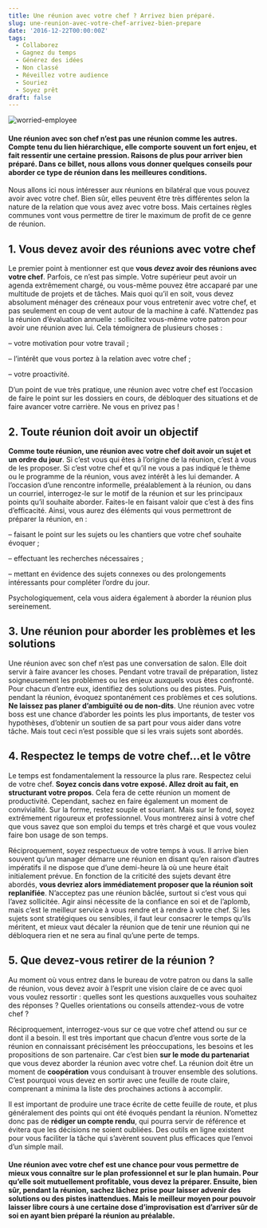 ```yaml
---
title: Une réunion avec votre chef ? Arrivez bien préparé.
slug: une-reunion-avec-votre-chef-arrivez-bien-prepare
date: '2016-12-22T00:00:00Z'
tags:
  - Collaborez
  - Gagnez du temps
  - Générez des idées
  - Non classé
  - Réveillez votre audience
  - Souriez
  - Soyez prêt
draft: false
---
```


![worried-employee](/blog/images/pubFb_4-300x157.png)

#### Une réunion avec son chef n’est pas une réunion comme les autres. Compte tenu du lien hiérarchique, elle comporte souvent un fort enjeu, et fait ressentir une certaine pression. Raisons de plus pour arriver bien préparé. Dans ce billet, nous allons vous donner quelques conseils pour aborder ce type de réunion dans les meilleures conditions.

Nous allons ici nous intéresser aux réunions en bilatéral que vous pouvez avoir avec votre chef. Bien sûr, elles peuvent être très différentes selon la nature de la relation que vous avez avec votre boss. Mais certaines règles communes vont vous permettre de tirer le maximum de profit de ce genre de réunion.



## 1. Vous devez avoir des réunions avec votre chef
Le premier point à mentionner est que **vous _devez_ avoir des réunions avec votre chef**. Parfois, ce n’est pas simple. Votre supérieur peut avoir un agenda extrêmement chargé, ou vous-même pouvez être accaparé par une multitude de projets et de tâches. Mais quoi qu’il en soit, vous devez absolument ménager des créneaux pour vous entretenir avec votre chef, et pas seulement en coup de vent autour de la machine à café. N’attendez pas la réunion d’évaluation annuelle : sollicitez vous-même votre patron pour avoir une réunion avec lui. Cela témoignera de plusieurs choses :

– votre motivation pour votre travail ;

– l’intérêt que vous portez à la relation avec votre chef ;

– votre proactivité.

D’un point de vue très pratique, une réunion avec votre chef est l’occasion de faire le point sur les dossiers en cours, de débloquer des situations et de faire avancer votre carrière. Ne vous en privez pas !



## 2. Toute réunion doit avoir un objectif
**Comme toute réunion, une réunion avec votre chef doit avoir un sujet et un ordre du jour**. Si c’est vous qui êtes à l’origine de la réunion, c’est à vous de les proposer. Si c’est votre chef et qu’il ne vous a pas indiqué le thème ou le programme de la réunion, vous avez intérêt à les lui demander. A l’occasion d’une rencontre informelle, préalablement à la réunion, ou dans un courriel, interrogez-le sur le motif de la réunion et sur les principaux points qu’il souhaite aborder. Faites-le en faisant valoir que c’est à des fins d’efficacité. Ainsi, vous aurez des éléments qui vous permettront de préparer la réunion, en :

– faisant le point sur les sujets ou les chantiers que votre chef souhaite évoquer ;

– effectuant les recherches nécessaires ;

– mettant en évidence des sujets connexes ou des prolongements intéressants pour compléter l’ordre du jour.

Psychologiquement, cela vous aidera également à aborder la réunion plus sereinement.



## 3. Une réunion pour aborder les problèmes et les solutions
Une réunion avec son chef n’est pas une conversation de salon. Elle doit servir à faire avancer les choses. Pendant votre travail de préparation, listez soigneusement les problèmes ou les enjeux auxquels vous êtes confronté. Pour chacun d’entre eux, identifiez des solutions ou des pistes. Puis, pendant la réunion, évoquez spontanément ces problèmes et ces solutions. **Ne laissez pas planer d’ambiguïté ou de non-dits**. Une réunion avec votre boss est une chance d’aborder les points les plus importants, de tester vos hypothèses, d’obtenir un soutien de sa part pour vous aider dans votre tâche. Mais tout ceci n’est possible que si les vrais sujets sont abordés.



## 4. Respectez le temps de votre chef…et le vôtre
Le temps est fondamentalement la ressource la plus rare. Respectez celui de votre chef. **Soyez concis dans votre exposé. Allez droit au fait, en structurant votre propos**. Cela fera de cette réunion un moment de productivité. Cependant, sachez en faire également un moment de convivialité. Sur la forme, restez souple et souriant. Mais sur le fond, soyez extrêmement rigoureux et professionnel. Vous montrerez ainsi à votre chef que vous savez que son emploi du temps et très chargé et que vous voulez faire bon usage de son temps.

Réciproquement, soyez respectueux de votre temps à vous. Il arrive bien souvent qu’un manager démarre une réunion en disant qu’en raison d’autres impératifs il ne dispose que d’une demi-heure là où une heure était initialement prévue. En fonction de la criticité des sujets devant être abordés, **vous devriez alors immédiatement proposer que la réunion soit replanifiée**. N’acceptez pas une réunion bâclée, surtout si c’est vous qui l’avez sollicitée. Agir ainsi nécessite de la confiance en soi et de l’aplomb, mais c’est le meilleur service à vous rendre et à rendre à votre chef. Si les sujets sont stratégiques ou sensibles, il faut leur consacrer le temps qu’ils méritent, et mieux vaut décaler la réunion que de tenir une réunion qui ne débloquera rien et ne sera au final qu’une perte de temps.



## 5. Que devez-vous retirer de la réunion ?
Au moment où vous entrez dans le bureau de votre patron ou dans la salle de réunion, vous devez avoir à l’esprit une vision claire de ce avec quoi vous voulez ressortir : quelles sont les questions auxquelles vous souhaitez des réponses ? Quelles orientations ou conseils attendez-vous de votre chef ?

Réciproquement, interrogez-vous sur ce que votre chef attend ou sur ce dont il a besoin. Il est très important que chacun d’entre vous sorte de la réunion en connaissant précisément les préoccupations, les besoins et les propositions de son partenaire. Car c’est bien **sur le mode du partenariat** que vous devez aborder la réunion avec votre chef. La réunion doit être un moment de **coopération** vous conduisant à trouver ensemble des solutions. C’est pourquoi vous devez en sortir avec une feuille de route claire, comprenant a minima la liste des prochaines actions à accomplir.

Il est important de produire une trace écrite de cette feuille de route, et plus généralement des points qui ont été évoqués pendant la réunion. N’omettez donc pas de **rédiger un compte rendu**, qui pourra servir de référence et évitera que les décisions ne soient oubliées. Des outils en ligne existent pour vous faciliter la tâche qui s’avèrent souvent plus efficaces que l’envoi d’un simple mail.

#### Une réunion avec votre chef est une chance pour vous permettre de mieux vous connaître sur le plan professionnel et sur le plan humain. Pour qu’elle soit mutuellement profitable, vous devez la préparer. Ensuite, bien sûr, pendant la réunion, sachez lâchez prise pour laisser advenir des solutions ou des pistes inattendues. Mais le meilleur moyen pour pouvoir laisser libre cours à une certaine dose d’improvisation est d’arriver sûr de soi en ayant bien préparé la réunion au préalable.

